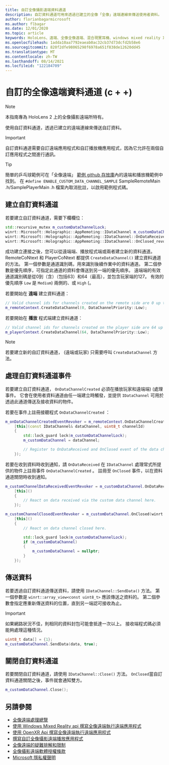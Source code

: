 ```yaml
---
title: 自訂全像攝影遠端資料通道
description: 自訂資料通道可用來透過已建立的全像「全像」遠端連線來傳送使用者資料。
author: florianbagarmicrosoft
ms.author: flbagar
ms.date: 12/01/2020
ms.topic: article
keywords: HoloLens、遠端、全像全像遠端、混合現實耳機、windows mixed reality 耳機、虛擬實境耳機、資料頻道
ms.openlocfilehash: 1adda10aa7792eaeab0ac32cb37d73dcfd2b58e6
ms.sourcegitcommit: 820f2dfe98065298f6978a651f838de12620dd45
ms.translationtype: MT
ms.contentlocale: zh-TW
ms.lasthandoff: 08/14/2021
ms.locfileid: "122184709"
---
```

# <a name="custom-holographic-remoting-data-channels-c"></a>自訂的全像遠端資料通道 (c + +) 

>[!NOTE]
>本指南專為 HoloLens 2 上的全像攝影遠端所特有。

使用自訂資料通道，透過已建立的遠端連線來傳送自訂資料。

>[!IMPORTANT]
>自訂資料通道需要自訂遠端應用程式和自訂播放機應用程式，因為它允許在兩個自訂應用程式之間進行通訊。

>[!TIP]
>簡單的乒乓球範例可在「全像遠端」 [範例 github 存放庫](https://github.com/microsoft/MixedReality-HolographicRemoting-Samples)內的遠端和播放機範例中找到。 在 ```#define ENABLE_CUSTOM_DATA_CHANNEL_SAMPLE``` SampleRemoteMain .h/SamplePlayerMain .h 檔案內取消批註，以啟用範例程式碼。


## <a name="create-a-custom-data-channel"></a>建立自訂資料通道


若要建立自訂資料通道，需要下欄欄位：
```cpp
std::recursive_mutex m_customDataChannelLock;
winrt::Microsoft::Holographic::AppRemoting::IDataChannel m_customDataChannel = nullptr;
winrt::Microsoft::Holographic::AppRemoting::IDataChannel::OnDataReceived_revoker m_customChannelDataReceivedEventRevoker;
winrt::Microsoft::Holographic::AppRemoting::IDataChannel::OnClosed_revoker m_customChannelClosedEventRevoker;
```

成功建立連接之後，您可以從遠端端、播放程式端或兩者建立新的資料通道。 RemoteCoNtext 和 PlayerCoNtext 都提供 ```CreateDataChannel()``` 建立資料通道的方法。 第一個參數是通道識別碼，用來識別後續作業中的資料通道。 第二個參數是優先順序，可指定此通道的資料會傳送到另一端的優先順序。 遠端端的有效通道識別碼是從0到（含）（包括63）和64（最高），並包含玩家端的127。 有效的優先順序 ```Low``` 是 ```Medium```) 兩側的、或 ```High``` (。

若要開始在 **遠端** 建立資料通道：
```cpp
// Valid channel ids for channels created on the remote side are 0 up to and including 63
m_remoteContext.CreateDataChannel(0, DataChannelPriority::Low);
```

若要開始在 **播放** 程式端建立資料通道：
```cpp
// Valid channel ids for channels created on the player side are 64 up to and including 127
m_playerContext.CreateDataChannel(64, DataChannelPriority::Low);
```

>[!NOTE]
>若要建立新的自訂資料通道， (遠端或玩家) 只需要呼叫 ```CreateDataChannel``` 方法。

## <a name="handling-custom-data-channel-events"></a>處理自訂資料通道事件

若要建立自訂資料通道， ```OnDataChannelCreated``` 必須在播放玩家和遠端端)  (處理事件。 它會在使用者資料通道由任一端建立時觸發，並提供 ```IDataChannel``` 可用於透過此通道傳送及接收資料的物件。

若要在事件上註冊接聽程式 ```OnDataChannelCreated``` ：
```cpp
m_onDataChannelCreatedEventRevoker = m_remoteContext.OnDataChannelCreated(winrt::auto_revoke,
    [this](const IDataChannel& dataChannel, uint8_t channelId)
    {
        std::lock_guard lock(m_customDataChannelLock);
        m_customDataChannel = dataChannel;

        // Register to OnDataReceived and OnClosed event of the data channel here, see below...
    });
```

若要在收到資料時收到通知，請 ```OnDataReceived``` 在 ```IDataChannel``` 處理常式所提供的物件上註冊事件 ```OnDataChannelCreated``` 。 註冊至 ```OnClosed``` 事件，以在資料通道關閉時收到通知。

```cpp
m_customChannelDataReceivedEventRevoker = m_customDataChannel.OnDataReceived(winrt::auto_revoke, 
    [this]()
    {
        // React on data received via the custom data channel here.
    });

m_customChannelClosedEventRevoker = m_customDataChannel.OnClosed(winrt::auto_revoke,
    [this]()
    {
        // React on data channel closed here.

        std::lock_guard lock(m_customDataChannelLock);
        if (m_customDataChannel)
        {
            m_customDataChannel = nullptr;
        }
    });
```

## <a name="sending-data"></a>傳送資料

若要透過自訂資料通道傳送資料，請使用 ```IDataChannel::SendData()``` 方法。 第一個參數是 ```winrt::array_view<const uint8_t>``` 應該傳送之資料的。 第二個參數會指定應重新傳送資料的位置，直到另一端認可接收為止。 

>[!IMPORTANT]
>如果網路狀況不佳，則相同的資料封包可能會抵達一次以上。 接收端程式碼必須能夠處理這種情況。

```cpp
uint8_t data[] = {1};
m_customDataChannel.SendData(data, true);
```

## <a name="closing-a-custom-data-channel"></a>關閉自訂資料通道

若要關閉自訂資料通道，請使用 ```IDataChannel::Close()``` 方法。 ```OnClosed```當自訂資料通道關閉之後，事件就會通知雙方。

```cpp
m_customDataChannel.Close();
```

## <a name="see-also"></a>另請參閱
* [全像遠端處理總覽](holographic-remoting-overview.md)
* [使用 Windows Mixed Reality api 撰寫全像遠端執行遠端應用程式](holographic-remoting-create-remote-wmr.md)
* [使用 OpenXR Api 撰寫全像遠端執行遠端應用程式](holographic-remoting-create-remote-openxr.md)
* [撰寫自訂全像攝影遠端播放應用程式](holographic-remoting-create-player.md)
* [全像遠端的疑難排解和限制](holographic-remoting-troubleshooting.md)
* [全像攝影遠端軟體授權條款](/legal/mixed-reality/microsoft-holographic-remoting-software-license-terms)
* [Microsoft 隱私權聲明](https://go.microsoft.com/fwlink/?LinkId=521839)